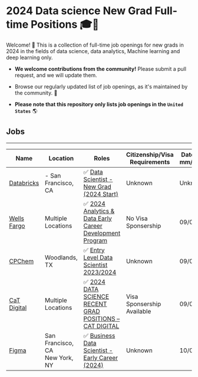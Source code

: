 # 2024 Data science New Grad Full-time Positions 🎓💼

Welcome! 🎉 
This is a collection of full-time job openings for new grads in 2024 in the fields of data science, data analytics, Machine learning and deep learning only.

- **We welcome contributions from the community!** Please submit a pull request, and we will update them.

- Browse our regularly updated list of job openings, as it's maintained by the community. 🚀

- **Please note that this repository only lists job openings in the `United States`** 🌎

## Jobs

----

| Name         | Location     | Roles                | Citizenship/Visa Requirements | Date Added <br> mm/dd/yyyy |
| ------------ | ------------ | -------------------- | ----------------------------- | --------------------------- |
| [Databricks](https://www.databricks.com/company/careers/open-positions) | - San Francisco, CA  | ✅ [Data Scientist - New Grad (2024 Start)](https://www.databricks.com/company/careers/university-recruiting/data-scientist---new-grad-2024-start-6866554002)   | Unknown | Unknown |
| [Wells Fargo](https://www.wellsfargojobs.com/en/jobs/) | Multiple Locations | ✅ [2024 Analytics & Data Early Career Development Program](https://www.wellsfargojobs.com/en/jobs/r-304476/2024-analytics-data-early-career-development-program?jClickId=89537bad-3c8a-4e56-ba30-b27ffe732afc&publisher=Linkedin%2520Flat%2520bid&utm_source=joveo)   | No Visa Sponsership | 09/01/2024 |
| [CPChem](https://www.wellsfargojobs.com/en/jobs/) | Woodlands, TX | ✅ [Entry Level Data Scientist 2023/2024](https://jobs.cpchem.com/job/USA-Woodlands-Entry-Level-Data-Scientist-20232024-TX-77380/1071442300/?utm_campaign=google_jobs_apply&utm_source=google_jobs_apply&utm_medium=organic)   | Unknown | 09/01/2024 |
| [CaT Digital](https://careers.caterpillar.com/en/jobs/) | Multiple Locations | ✅ [2024 DATA SCIENCE RECENT GRAD POSITIONS – CAT DIGITAL](https://careers.caterpillar.com/en/jobs/job/r0000212221-2024-data-science-recent-grad-positions-cat-digital/)   | Visa Sponsership Available | 09/06/2024 |
| [Figma](https://www.figma.com/careers/#job-openings) | San Francisco, CA <br> New York, NY  | ✅ [Business Data Scientist - Early Career (2024)](https://boards.greenhouse.io/figma/jobs/4985943004)   | Unknown | 10/01/2024 |
